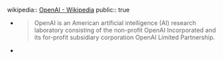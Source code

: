 wikipedia:: [OpenAI - Wikipedia](https://en.wikipedia.org/wiki/OpenAI)
public:: true

  - > OpenAI is an American artificial intelligence (AI) research laboratory consisting of the non-profit OpenAI Incorporated and its for-profit subsidiary corporation OpenAI Limited Partnership.
-